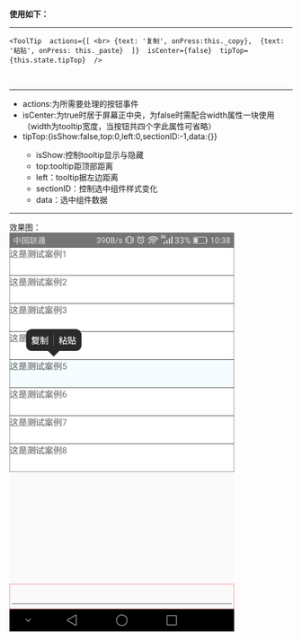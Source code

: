 **使用如下：**<hr>
`<ToolTip 
       actions={[ <br>
         {text: '复制', onPress:this._copy}, 
         {text: '粘贴', onPress: this._paste} 
       ]} 
       isCenter={false} 
       tipTop={this.state.tipTop} 
   />`

<br>
<hr/>
  <ul>
    <li>actions:为所需要处理的按钮事件</li>  
    <li>isCenter:为true时居于屏幕正中央，为false时需配合width属性一块使用（width为tooltip宽度，当按钮共四个字此属性可省略）</li>
    <li>tipTop:{isShow:false,top:0,left:0,sectionID:-1,data:{}}</li>
    <ul>
        <li>isShow:控制tooltip显示与隐藏</li>
        <li>top:tooltip距顶部距离</li>
        <li>left：tooltip据左边距离</li>
        <li>sectionID：控制选中组件样式变化</li>
        <li>data：选中组件数据</li>
    </ul>
  </ul>
  
  <hr/>
 效果图：
 <img style="width:400px;display: block;" src="demo.png">  
